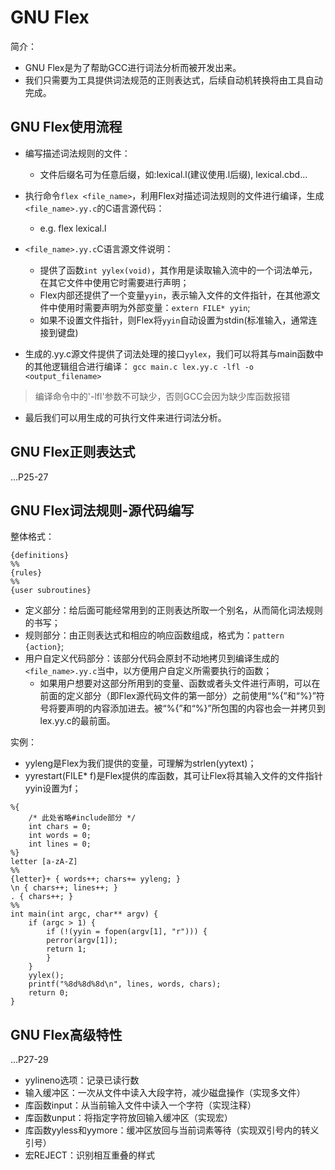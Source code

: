 # GNU Flex

简介：
- GNU Flex是为了帮助GCC进行词法分析而被开发出来。
- 我们只需要为工具提供词法规范的正则表达式，后续自动机转换将由工具自动完成。

## GNU Flex使用流程
- 编写描述词法规则的文件：
    - 文件后缀名可为任意后缀，如:lexical.l(建议使用.l后缀), lexical.cbd...

- 执行命令`flex <file_name>`，利用Flex对描述词法规则的文件进行编译，生成`<file_name>.yy.c`的C语言源代码：
    - e.g. flex lexical.l

- `<file_name>.yy.c`C语言源文件说明：
    - 提供了函数`int yylex(void)`，其作用是读取输入流中的一个词法单元，在其它文件中使用它时需要进行声明；
    - Flex内部还提供了一个变量`yyin`，表示输入文件的文件指针，在其他源文件中使用时需要声明为外部变量：`extern FILE* yyin`;
    - 如果不设置文件指针，则Flex将`yyin`自动设置为stdin(标准输入，通常连接到键盘)

- 生成的.yy.c源文件提供了词法处理的接口`yylex`，我们可以将其与main函数中的其他逻辑组合进行编译：
`gcc main.c lex.yy.c -lfl -o <output_filename>`
> 编译命令中的'-lfl'参数不可缺少，否则GCC会因为缺少库函数报错

- 最后我们可以用生成的可执行文件来进行词法分析。

## GNU Flex正则表达式
...P25-27

## GNU Flex词法规则-源代码编写
整体格式：
```
{definitions}
%%
{rules}
%%
{user subroutines}
```
- 定义部分：给后面可能经常用到的正则表达所取一个别名，从而简化词法规则的书写；
- 规则部分：由正则表达式和相应的响应函数组成，格式为：`pattern {action}`;
- 用户自定义代码部分：该部分代码会原封不动地拷贝到编译生成的`<file_name>.yy.c`当中，以方便用户自定义所需要执行的函数；
    - 如果用户想要对这部分所用到的变量、函数或者头文件进行声明，可以在前面的定义部分（即Flex源代码文件的第一部分）之前使用“%{”和“%}”符号将要声明的内容添加进去。被“%{”和“%}”所包围的内容也会一并拷贝到lex.yy.c的最前面。

实例：
- yyleng是Flex为我们提供的变量，可理解为strlen(yytext)；
- yyrestart(FILE* f)是Flex提供的库函数，其可让Flex将其输入文件的文件指针yyin设置为f；
```
%{
    /* 此处省略#include部分 */
    int chars = 0;
    int words = 0;
    int lines = 0;
%}
letter [a-zA-Z]
%%
{letter}+ { words++; chars+= yyleng; }
\n { chars++; lines++; }
. { chars++; }
%%
int main(int argc, char** argv) {
    if (argc > 1) {
        if (!(yyin = fopen(argv[1], "r"))) {
        perror(argv[1]);
        return 1;
        }
    }
    yylex();
    printf("%8d%8d%8d\n", lines, words, chars);
    return 0;
}
```

## GNU Flex高级特性
...P27-29
- yylineno选项：记录已读行数
- 输入缓冲区：一次从文件中读入大段字符，减少磁盘操作（实现多文件）
- 库函数input：从当前输入文件中读入一个字符（实现注释）
- 库函数unput：将指定字符放回输入缓冲区（实现宏）
- 库函数yyless和yymore：缓冲区放回与当前词素等待（实现双引号内的转义引号）
- 宏REJECT：识别相互重叠的样式